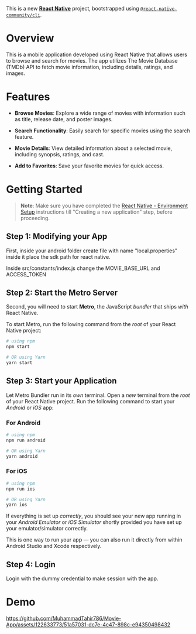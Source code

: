 This is a new [**React Native**](https://reactnative.dev) project, bootstrapped using [`@react-native-community/cli`](https://github.com/react-native-community/cli).

# Overview

This is a mobile application developed using React Native that allows users to browse and search for movies. The app utilizes The Movie Database (TMDb) API to fetch movie information, including details, ratings, and images.

# Features

- **Browse Movies**: Explore a wide range of movies with information such as title, release date, and poster images.

- **Search Functionality**: Easily search for specific movies using the search feature.

- **Movie Details**: View detailed information about a selected movie, including synopsis, ratings, and cast.

- **Add to Favorites**: Save your favorite movies for quick access.


# Getting Started

>**Note**: Make sure you have completed the [React Native - Environment Setup](https://reactnative.dev/docs/environment-setup) instructions till "Creating a new application" step, before proceeding.

## Step 1: Modifying your App

First, inside your android folder create file with name "local.properties" inside it place the sdk path for react native.

Inside src/constants/index.js change the MOVIE_BASE_URL and ACCESS_TOKEN

## Step 2: Start the Metro Server

Second, you will need to start **Metro**, the JavaScript _bundler_ that ships _with_ React Native.

To start Metro, run the following command from the _root_ of your React Native project:

```bash
# using npm
npm start

# OR using Yarn
yarn start
```

## Step 3: Start your Application

Let Metro Bundler run in its _own_ terminal. Open a _new_ terminal from the _root_ of your React Native project. Run the following command to start your _Android_ or _iOS_ app:

### For Android

```bash
# using npm
npm run android

# OR using Yarn
yarn android
```

### For iOS

```bash
# using npm
npm run ios

# OR using Yarn
yarn ios
```

If everything is set up _correctly_, you should see your new app running in your _Android Emulator_ or _iOS Simulator_ shortly provided you have set up your emulator/simulator correctly.

This is one way to run your app — you can also run it directly from within Android Studio and Xcode respectively.

## Step 4: Login

Login with the dummy credential to make session with the app.

# Demo

https://github.com/MuhammadTahir786/Movie-App/assets/122633773/51a57031-dc7e-4c47-898c-e94350498432

